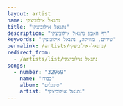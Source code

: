 ```yaml
---
layout: artist
name: נתנאל אילוביצקי
title: "נתנאל אילוביצקי"
description: "דף האמן נתנאל אילוביצקי"
keywords: "שירים, מוזיקה, נתנאל אילוביצקי"
permalink: /artists/נתנאל-אילוביצקי/
redirect_from:
  - /artists/list/נתנאל אילוביצקי
songs:
  - number: "32969"
    name: "כבודו"
    album: "סינגלים"
    artist: "נתנאל אילוביצקי"
---
```

